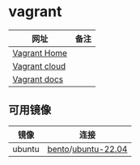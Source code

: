 # vagrant



| 网址                                                         | 备注 |
| ------------------------------------------------------------ | ---- |
| [Vagrant Home](https://www.vagrantup.com/)                   |      |
| [Vagrant cloud](https://app.vagrantup.com/boxes/search)      |      |
| [Vagrant docs](https://developer.hashicorp.com/vagrant/docs) |      |

## 可用镜像

| 镜像   | 连接                                                         |
| ------ | ------------------------------------------------------------ |
| ubuntu | [bento](https://app.vagrantup.com/bento)/[ubuntu-22.04](https://app.vagrantup.com/bento/boxes/ubuntu-22.04) |

